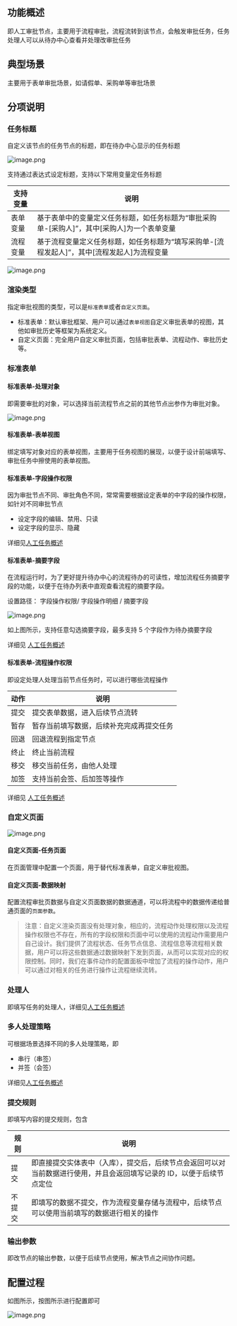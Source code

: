 ## 功能概述

即人工审批节点，主要用于流程审批，流程流转到该节点，会触发审批任务，任务处理人可以从待办中心查看并处理改审批任务

## 典型场景

主要用于表单审批场景，如请假单、采购单等审批场景

## 分项说明

### 任务标题

自定义该节点的任务节点的标题，即在待办中心显示的任务标题

![image.png](/img/BPM引擎/流程设计/节点描述/活动节点/人工节点/审批节点/image_55d229e.png)

支持通过表达式设定标题，支持以下常用变量定任务标题

| 支持变量 | 说明                                                                                        |
| -------- | ------------------------------------------------------------------------------------------- |
| 表单变量 | 基于表单中的变量定义任务标题，如任务标题为“审批采购单-[采购人]”，其中[采购人]为一个表单变量 |
| 流程变量 | 基于流程变量定义任务标题，如任务标题为“填写采购单-[流程发起人]”，其中[流程发起人]为流程变量 |

![image.png](/img/BPM引擎/流程设计/节点描述/活动节点/人工节点/审批节点/image_a235ca9.png)

### 渲染类型

指定审批视图的类型，可以是`标准表单`或者`自定义页面`。
- 标准表单：默认审批框架、用户可以通过`表单视图`自定义审批表单的视图，其他如审批历史等框架为系统定义。
- 自定义页面：完全用户自定义审批页面，包括审批表单、流程动作、审批历史等。

### 标准表单

#### 标准表单-处理对象

即需要审批的对象，可以选择当前流程节点之前的其他节点出参作为审批对象。

![image.png](/img/BPM引擎/流程设计/节点描述/活动节点/人工节点/审批节点/image_e2e949b.png)

#### 标准表单-表单视图

绑定填写对象对应的表单视图，主要用于任务视图的展现，以便于设计前端填写、审批任务中擦使用的表单视图。

#### 标准表单-字段操作权限

因为审批节点不同、审批角色不同，常常需要根据设定表单的中字段的操作权限，如针对不同审批节点

- 设定字段的编辑、禁用、只读
- 设定字段的显示、隐藏

详细见[人工任务概述](BPM引擎/流程设计/节点描述/活动节点/人工节点/人工任务概述.md)

#### 标准表单-摘要字段

在流程运行时，为了更好提升待办中心的流程待办的可读性，增加流程任务摘要字段的功能，以便于在待办列表中直观查看流程的摘要字段。

设置路径： 字段操作权限/ 字段操作明细 / 摘要字段

![image.png](/img/BPM引擎/流程设计/节点描述/活动节点/人工节点/审批节点/image_d60278c.png)

如上图所示，支持任意勾选摘要字段，最多支持 5 个字段作为待办摘要字段

详细见 [人工任务概述](BPM引擎/流程设计/节点描述/活动节点/人工节点/人工任务概述.md)

#### 标准表单-流程操作权限

即设定处理人处理当前节点任务时，可以进行哪些流程操作

| 动作 | 说明 |
| --- | --- |
| 提交 | 提交表单数据，进入后续节点流转 |
| 暂存 | 暂存当前填写数据，后续补充完成再提交任务 |
| 回退 | 回退流程到指定节点 |
| 终止 | 终止当前流程 |
| 移交 | 移交当前任务，由他人处理 |
| 加签 | 支持当前会签、后加签等操作 |

详细见 [人工任务概述](BPM引擎/流程设计/节点描述/活动节点/人工节点/人工任务概述.md)

### 自定义页面

![image.png](/img/BPM引擎/流程设计/节点描述/活动节点/人工节点/审批节点/image_viewType.png)

#### 自定义页面-任务页面

在页面管理中配置一个页面，用于替代标准表单，自定义审批视图。

#### 自定义页面-数据映射

配置流程审批页数据与自定义页面数据的数据通道，可以将流程中的数据传递给普通页面的`页面参数`。

> 注意：自定义渲染页面没有处理对象，相应的，流程动作处理权限以及流程操作权限也不存在，所有的字段权限和页面中可以使用的流程动作需要用户自己设计。我们提供了流程状态、任务节点信息、流程信息等流程相关数据，用户可以将这些数据通过数据映射下发到页面，从而可以实现对应的权限控制。同时，我们在事件动作的配置面板中增加了流程的操作动作，用户可以通过对相关的任务进行操作让流程继续流转。

### 处理人

即填写任务的处理人，详细见[人工任务概述](BPM引擎/流程设计/节点描述/活动节点/人工节点/人工任务概述.md)

### 多人处理策略

可根据场景选择不同的多人处理策略，即
-  串行（串签）
-  并签（会签）

详细见[人工任务概述](BPM引擎/流程设计/节点描述/活动节点/人工节点/人工任务概述.md)


### 提交规则

即填写内容的提交规则，包含

| 规则   | 说明                                                                                                                  |
| ------ | --------------------------------------------------------------------------------------------------------------------- |
| 提交   | 即直接提交实体表中（入库），提交后，后续节点会返回可以对当前数据进行使用，并且会返回填写记录的 ID，以便于后续节点定位 |
| 不提交 | 即填写的数据不提交，作为流程变量存储与流程中，后续节点可以使用当前填写的数据进行相关的操作                            |

### 输出参数

即改节点的输出参数，以便于后续节点使用，解决节点之间协作问题。

## 配置过程

如图所示，按图所示进行配置即可

![image.png](/img/BPM引擎/流程设计/节点描述/活动节点/人工节点/审批节点/image_740e40b.png)
